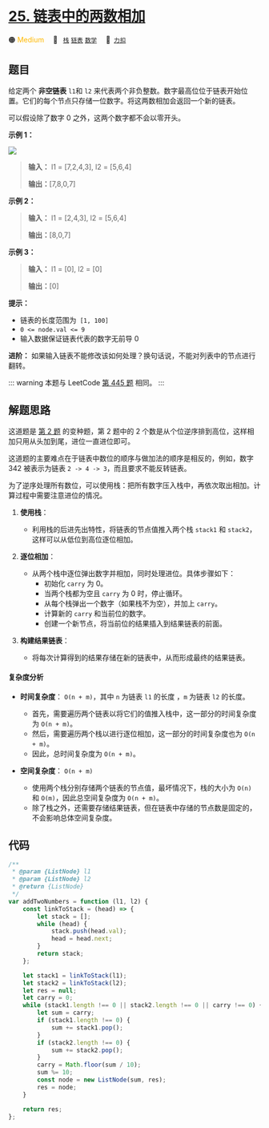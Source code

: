 # [25. 链表中的两数相加](https://2xiao.github.io/leetcode-js/offer2/jz_offer_II_025.html)

🟠 <font color=#ffb800>Medium</font>&emsp; 🔖&ensp; [`栈`](/tag/stack.md) [`链表`](/tag/linked-list.md) [`数学`](/tag/math.md)&emsp; 🔗&ensp;[`力扣`](https://leetcode.cn/problems/lMSNwu)

## 题目

给定两个 **非空链表** `l1`和 `l2`
来代表两个非负整数。数字最高位位于链表开始位置。它们的每个节点只存储一位数字。将这两数相加会返回一个新的链表。

可以假设除了数字 0 之外，这两个数字都不会以零开头。

**示例 1：**

![](https://pic.leetcode-cn.com/1626420025-fZfzMX-image.png)

> **输入：** l1 = [7,2,4,3], l2 = [5,6,4]
>
> **输出：**[7,8,0,7]

**示例 2：**

> **输入：** l1 = [2,4,3], l2 = [5,6,4]
>
> **输出：**[8,0,7]

**示例 3：**

> **输入：** l1 = [0], l2 = [0]
>
> **输出：**[0]

**提示：**

- 链表的长度范围为` [1, 100]`
- `0 <= node.val <= 9`
- 输入数据保证链表代表的数字无前导 0

**进阶：** 如果输入链表不能修改该如何处理？换句话说，不能对列表中的节点进行翻转。

::: warning
本题与 LeetCode [第 445 题](../problem/0445.md) 相同。
:::

## 解题思路

这道题是 [第 2 题](../problem/0002.md) 的变种题，第 2 题中的 2 个数是从个位逆序排到高位，这样相加只用从头加到尾，进位一直进位即可。

这道题的主要难点在于链表中数位的顺序与做加法的顺序是相反的，例如，数字 342 被表示为链表 `2 -> 4 -> 3`，而且要求不能反转链表。

为了逆序处理所有数位，可以使用栈：把所有数字压入栈中，再依次取出相加。计算过程中需要注意进位的情况。

1. **使用栈**：

   - 利用栈的后进先出特性，将链表的节点值推入两个栈 `stack1` 和 `stack2`，这样可以从低位到高位逐位相加。

2. **逐位相加**：

   - 从两个栈中逐位弹出数字并相加，同时处理进位。具体步骤如下：
     - 初始化 `carry` 为 0。
     - 当两个栈都为空且 `carry` 为 0 时，停止循环。
     - 从每个栈弹出一个数字（如果栈不为空），并加上 `carry`。
     - 计算新的 `carry` 和当前位的数字。
     - 创建一个新节点，将当前位的结果插入到结果链表的前面。

3. **构建结果链表**：
   - 将每次计算得到的结果存储在新的链表中，从而形成最终的结果链表。

#### 复杂度分析

- **时间复杂度**： `O(n + m)`，其中 `n` 为链表 `l1` 的长度 ，`m` 为链表 `l2` 的长度。

  - 首先，需要遍历两个链表以将它们的值推入栈中，这一部分的时间复杂度为 `O(n + m)`。
  - 然后，需要遍历两个栈以进行逐位相加，这一部分的时间复杂度也为 `O(n + m)`。
  - 因此，总时间复杂度为 `O(n + m)`。

- **空间复杂度**： `O(n + m)`
  - 使用两个栈分别存储两个链表的节点值，最坏情况下，栈的大小为 `O(n)` 和 `O(m)`，因此总空间复杂度为 `O(n + m)`。
  - 除了栈之外，还需要存储结果链表，但在链表中存储的节点数是固定的，不会影响总体空间复杂度。

## 代码

```javascript
/**
 * @param {ListNode} l1
 * @param {ListNode} l2
 * @return {ListNode}
 */
var addTwoNumbers = function (l1, l2) {
	const linkToStack = (head) => {
		let stack = [];
		while (head) {
			stack.push(head.val);
			head = head.next;
		}
		return stack;
	};

	let stack1 = linkToStack(l1);
	let stack2 = linkToStack(l2);
	let res = null;
	let carry = 0;
	while (stack1.length !== 0 || stack2.length !== 0 || carry !== 0) {
		let sum = carry;
		if (stack1.length !== 0) {
			sum += stack1.pop();
		}
		if (stack2.length !== 0) {
			sum += stack2.pop();
		}
		carry = Math.floor(sum / 10);
		sum %= 10;
		const node = new ListNode(sum, res);
		res = node;
	}

	return res;
};
```
